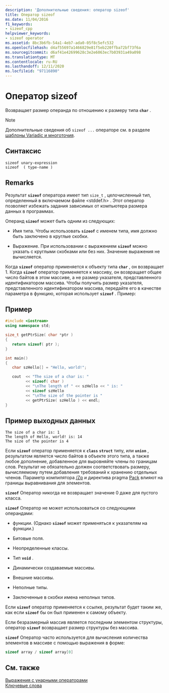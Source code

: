 ```yaml
---
description: 'Дополнительные сведения: оператор sizeof'
title: Оператор sizeof
ms.date: 11/04/2016
f1_keywords:
- sizeof_cpp
helpviewer_keywords:
- sizeof operator
ms.assetid: 8bc3b6fb-54a1-4eb7-ada0-05f8c5efc532
ms.openlocfilehash: d4af55697a1466829e81f5eb220ffba72bf73f6a
ms.sourcegitcommit: d6af41e42699628c3e2e6063ec7b03931a49a098
ms.translationtype: MT
ms.contentlocale: ru-RU
ms.lasthandoff: 12/11/2020
ms.locfileid: "97116890"
---
```

# <a name="sizeof-operator"></a>Оператор sizeof

Возвращает размер операнда по отношению к размеру типа **`char`** .

> [!NOTE]
> Дополнительные сведения об `sizeof ...` операторе см. в разделе [шаблоны Variadic и многоточия](../cpp/ellipses-and-variadic-templates.md).

## <a name="syntax"></a>Синтаксис

```
sizeof unary-expression
sizeof  ( type-name )
```

## <a name="remarks"></a>Remarks

Результат **`sizeof`** оператора имеет тип `size_t` , целочисленный тип, определенный в включаемом файле \<stddef.h> . Этот оператор позволяет избежать задания зависимых от компьютера размера данных в программах.

Операнд **`sizeof`** может быть одним из следующих:

- Имя типа. Чтобы использовать **`sizeof`** с именем типа, имя должно быть заключено в круглые скобки.

- Выражение. При использовании с выражением **`sizeof`** можно указать с круглыми скобками или без них. Значение выражения не вычисляется.

Когда **`sizeof`** оператор применяется к объекту типа **`char`** , он возвращает 1. Когда **`sizeof`** оператор применяется к массиву, он возвращает общее число байтов в этом массиве, а не размер указателя, представленного идентификатором массива. Чтобы получить размер указателя, представленного идентификатором массива, передайте его в качестве параметра в функцию, которая использует **`sizeof`** . Пример:

## <a name="example"></a>Пример

```cpp
#include <iostream>
using namespace std;

size_t getPtrSize( char *ptr )
{
   return sizeof( ptr );
}

int main()
{
   char szHello[] = "Hello, world!";

   cout  << "The size of a char is: "
         << sizeof( char )
         << "\nThe length of " << szHello << " is: "
         << sizeof szHello
         << "\nThe size of the pointer is "
         << getPtrSize( szHello ) << endl;
}
```

## <a name="sample-output"></a>Пример выходных данных

```Output
The size of a char is: 1
The length of Hello, world! is: 14
The size of the pointer is 4
```

Если **`sizeof`** оператор применяется к **`class`** **`struct`** типу, или **`union`** , результатом является число байтов в объекте этого типа, а также любое дополнение, добавленное для выровняйте члены по границам слов. Результат не обязательно должен соответствовать размеру, вычисляемому путем добавления требований к хранению отдельных членов. Параметр компилятора [/Zp](../build/reference/zp-struct-member-alignment.md) и директива pragma [Pack](../preprocessor/pack.md) влияют на границы выравнивания для элементов.

**`sizeof`** Оператор никогда не возвращает значение 0 даже для пустого класса.

**`sizeof`** Оператор не может использоваться со следующими операндами:

- функции. (Однако **`sizeof`** может применяться к указателям на функции.)

- Битовые поля.

- Неопределенные классы.

- Тип **`void`** .

- Динамически создаваемые массивы.

- Внешние массивы.

- Неполные типы.

- Заключенные в скобки имена неполных типов.

Если **`sizeof`** оператор применяется к ссылке, результат будет таким же, как если **`sizeof`** бы он был применен к самому объекту.

Если безразмерный массив является последним элементом структуры, оператор **`sizeof`** возвращает размер структуры без массива.

**`sizeof`** Оператор часто используется для вычисления количества элементов в массиве с помощью выражения в форме:

```cpp
sizeof array / sizeof array[0]
```

## <a name="see-also"></a>См. также

[Выражения с унарными операторами](../cpp/expressions-with-unary-operators.md)<br/>
[Ключевые слова](../cpp/keywords-cpp.md)
